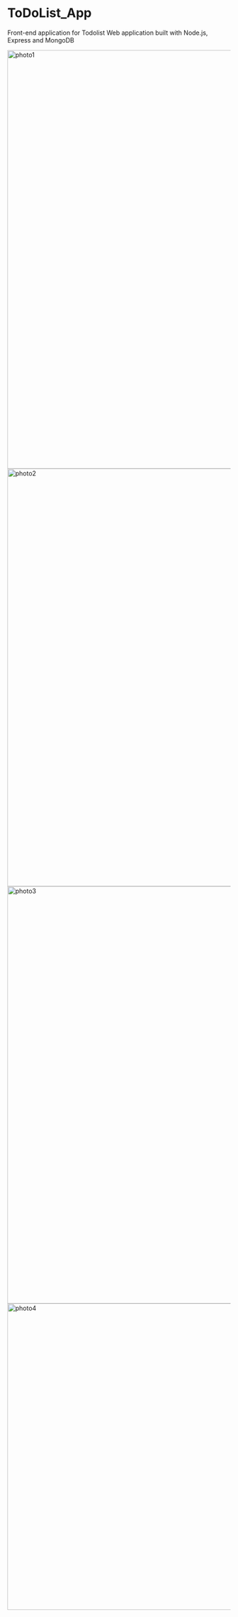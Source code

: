 # ToDoList_App
Front-end application for Todolist Web application built with Node.js, Express and MongoDB

<img width="945" alt="photo1" src="https://user-images.githubusercontent.com/55875010/118179765-62978000-b43e-11eb-9f7e-6e2c8bd8c535.PNG">
<img width="943" alt="photo2" src="https://user-images.githubusercontent.com/55875010/118179777-675c3400-b43e-11eb-90c4-db72fa547a0e.PNG">
<img width="942" alt="photo3" src="https://user-images.githubusercontent.com/55875010/118179789-6b885180-b43e-11eb-87d8-bdea6c9e99b0.PNG">
<img width="692" alt="photo4" src="https://user-images.githubusercontent.com/55875010/118179804-704d0580-b43e-11eb-8304-25d3ac3011bb.PNG">

